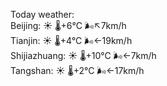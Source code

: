 Today weather:  
Beijing: ☀️ 🌡️+6°C 🌬️↖7km/h  
Tianjin: ☀️ 🌡️+4°C 🌬️←19km/h  
Shijiazhuang: ☀️ 🌡️+10°C 🌬️←7km/h  
Tangshan: ☀️ 🌡️+2°C 🌬️←17km/h  
